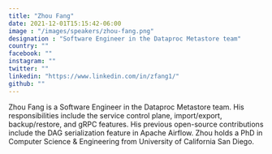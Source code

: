 ```yaml
---
title: "Zhou Fang"
date: 2021-12-01T15:15:42-06:00
image : "/images/speakers/zhou-fang.png"
designation : "Software Engineer in the Dataproc Metastore team"
country: ""
facebook: ""
instagram: ""
twitter: ""
linkedin: "https://www.linkedin.com/in/zfang1/"
github: ""
---
```


Zhou Fang is a Software Engineer in the Dataproc Metastore team. His responsibilities include the service control plane, import/export, backup/restore, and gRPC features. His previous open-source contributions include the DAG serialization feature in Apache Airflow. Zhou holds a PhD in Computer Science & Engineering from University of California San Diego.
